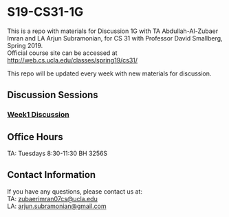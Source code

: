 # S19-CS31-1G

This is a repo with materials for Discussion 1G with TA Abdullah-Al-Zubaer Imran and LA Arjun Subramonian, for CS 31 with Professor David Smallberg, Spring 2019.  
Official course site can be accessed at http://web.cs.ucla.edu/classes/spring19/cs31/

This repo will be updated every week with new materials for discussion.


## Discussion Sessions

### <a href = "https://github.com/zubaerimran/S19-CS31-1G/blob/master/week1/spring19_cs31_w1.pdf">Week1 Discussion</a>



## Office Hours
TA: Tuesdays 8:30-11:30 BH 3256S 



## Contact Information

If you have any questions, please contact us at:  
TA: zubaerimran07cs@ucla.edu  
LA: arjun.subramonian@gmail.com
